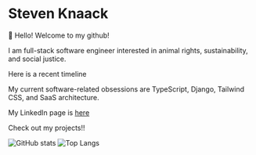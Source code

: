# Steven Knaack

👋 Hello! Welcome to my github!

I am full-stack software engineer interested in animal rights, sustainability, and social justice.

Here is a recent timeline

My current software-related obsessions are TypeScript, Django, Tailwind CSS, and SaaS architecture.

My LinkedIn page is [here](https://www.linkedin.com/in/stevenjknaack/)

Check out my projects!!


![GitHub stats](https://github-readme-stats.vercel.app/api?username=stevenjknaack&theme=material-palenight&show_icons=true&include_all_commits=true)
![Top Langs](https://github-readme-stats.vercel.app/api/top-langs/?username=stevenjknaack&theme=material-palenight&layout=compact)


